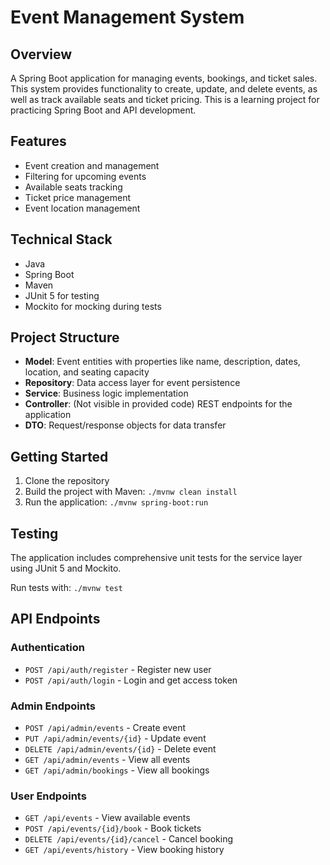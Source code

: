 # Event Management System

## Overview
A Spring Boot application for managing events, bookings, and ticket sales. This system provides functionality to create, update, and delete events, as well as track available seats and ticket pricing. This is a learning project for practicing Spring Boot and API development.

## Features
- Event creation and management
- Filtering for upcoming events
- Available seats tracking
- Ticket price management
- Event location management

## Technical Stack
- Java
- Spring Boot
- Maven
- JUnit 5 for testing
- Mockito for mocking during tests

## Project Structure
- **Model**: Event entities with properties like name, description, dates, location, and seating capacity
- **Repository**: Data access layer for event persistence
- **Service**: Business logic implementation
- **Controller**: (Not visible in provided code) REST endpoints for the application
- **DTO**: Request/response objects for data transfer

## Getting Started
1. Clone the repository
2. Build the project with Maven: `./mvnw clean install`
3. Run the application: `./mvnw spring-boot:run`

## Testing
The application includes comprehensive unit tests for the service layer using JUnit 5 and Mockito.

Run tests with: `./mvnw test`

## API Endpoints
### Authentication
- `POST /api/auth/register` - Register new user
- `POST /api/auth/login` - Login and get access token

### Admin Endpoints
- `POST /api/admin/events` - Create event
- `PUT /api/admin/events/{id}` - Update event
- `DELETE /api/admin/events/{id}` - Delete event
- `GET /api/admin/events` - View all events
- `GET /api/admin/bookings` - View all bookings

### User Endpoints
- `GET /api/events` - View available events
- `POST /api/events/{id}/book` - Book tickets
- `DELETE /api/events/{id}/cancel` - Cancel booking
- `GET /api/events/history` - View booking history


